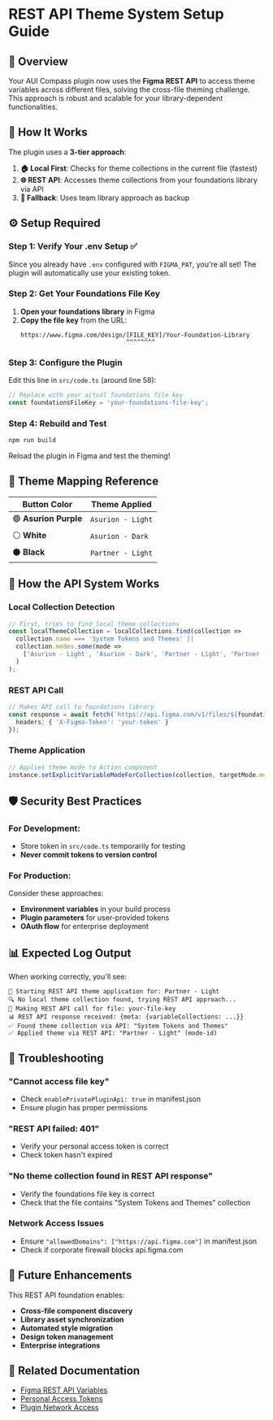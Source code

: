 # REST API Theme System Setup Guide

## 🎯 Overview

Your AUI Compass plugin now uses the **Figma REST API** to access theme variables across different files, solving the cross-file theming challenge. This approach is robust and scalable for your library-dependent functionalities.

## 🚀 **How It Works**

The plugin uses a **3-tier approach**:

1. **🏠 Local First**: Checks for theme collections in the current file (fastest)
2. **🌐 REST API**: Accesses theme collections from your foundations library via API
3. **🔄 Fallback**: Uses team library approach as backup

## ⚙️ **Setup Required**

### **Step 1: Verify Your .env Setup** ✅

Since you already have `.env` configured with `FIGMA_PAT`, you're all set! The plugin will automatically use your existing token.

### **Step 2: Get Your Foundations File Key**

1. **Open your foundations library** in Figma
2. **Copy the file key** from the URL:
   ```
   https://www.figma.com/design/[FILE_KEY]/Your-Foundation-Library
                                ^^^^^^^^
   ```

### **Step 3: Configure the Plugin**

Edit this line in `src/code.ts` (around line 58):

```typescript
// Replace with your actual foundations file key
const foundationsFileKey = 'your-foundations-file-key';
```

### **Step 4: Rebuild and Test**

```bash
npm run build
```

Reload the plugin in Figma and test the theming!

## 🎨 **Theme Mapping Reference**

| Button Color | Theme Applied |
|-------------|---------------|
| 🟣 **Asurion Purple** | `Asurion - Light` |
| ⚪️ **White** | `Asurion - Dark` |
| ⚫️ **Black** | `Partner - Light` |

## 🔧 **How the API System Works**

### **Local Collection Detection**
```typescript
// First, tries to find local theme collections
const localThemeCollection = localCollections.find(collection => 
  collection.name === 'System Tokens and Themes' ||
  collection.modes.some(mode => 
    ['Asurion - Light', 'Asurion - Dark', 'Partner - Light', 'Partner - Dark'].includes(mode.name)
  )
);
```

### **REST API Call**
```typescript
// Makes API call to foundations library
const response = await fetch(`https://api.figma.com/v1/files/${foundationsFileKey}/variables/local`, {
  headers: { 'X-Figma-Token': 'your-token' }
});
```

### **Theme Application**
```typescript
// Applies theme mode to Action component
instance.setExplicitVariableModeForCollection(collection, targetMode.modeId);
```

## 🛡️ **Security Best Practices**

### **For Development:**
- Store token in `src/code.ts` temporarily for testing
- **Never commit tokens to version control**

### **For Production:**
Consider these approaches:
- **Environment variables** in your build process
- **Plugin parameters** for user-provided tokens
- **OAuth flow** for enterprise deployment

## 📊 **Expected Log Output**

When working correctly, you'll see:
```
🎨 Starting REST API theme application for: Partner - Light
🔍 No local theme collection found, trying REST API approach...
📡 Making REST API call for file: your-file-key
📊 REST API response received: {meta: {variableCollections: ...}}
✅ Found theme collection via API: "System Tokens and Themes"
✅ Applied theme via REST API: "Partner - Light" (mode-id)
```

## 🚨 **Troubleshooting**

### **"Cannot access file key"**
- Check `enablePrivatePluginApi: true` in manifest.json
- Ensure plugin has proper permissions

### **"REST API failed: 401"**
- Verify your personal access token is correct
- Check token hasn't expired

### **"No theme collection found in REST API response"**
- Verify the foundations file key is correct
- Check that the file contains "System Tokens and Themes" collection

### **Network Access Issues**
- Ensure `"allowedDomains": ["https://api.figma.com"]` in manifest.json
- Check if corporate firewall blocks api.figma.com

## 🎯 **Future Enhancements**

This REST API foundation enables:
- **Cross-file component discovery**
- **Library asset synchronization**  
- **Automated style migration**
- **Design token management**
- **Enterprise integrations**

## 🔗 **Related Documentation**

- [Figma REST API Variables](https://www.figma.com/developers/api#variables)
- [Personal Access Tokens](https://help.figma.com/hc/en-us/articles/8085703771159-Manage-personal-access-tokens)
- [Plugin Network Access](https://www.figma.com/plugin-docs/manifest/#networkaccess) 